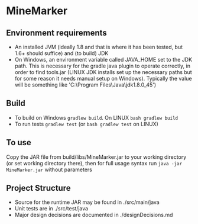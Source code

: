 # MineMarker

## Environment requirements
* An installed JVM (ideally 1.8 and that is where it has been tested, but 1.6+ should suffice) and (to build) JDK
* On Windows, an environment variable called JAVA_HOME set to the JDK path.  This is necessary for the gradle java plugin to operate correctly, in order to find tools.jar (LINUX JDK installs set up the necessary paths but for some reason it needs manual setup on Windows). Typically the value will be something like 'C:\Program Files\Java\jdk1.8.0_45')

## Build
* To build on Windows `gradlew build`.  On LINUX `bash gradlew build`
* To run tests `gradlew test` (or `bash gradlew test` on LINUX)

## To use 
Copy the JAR file from build/libs/MineMarker.jar to your working directory (or set working directory there), then for full usage syntax run `java -jar MineMarker.jar` without parameters

## Project Structure

* Source for the runtime JAR may be found in ./src/main/java
* Unit tests are in ./src/test/java
* Major design decisions are documented in ./designDecisions.md
